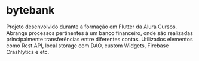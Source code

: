 # bytebank

Projeto desenvolvido durante a formação em Flutter da Alura Cursos.
Abrange processos pertinentes à um banco financeiro, onde são realizadas principalmente transferências entre diferentes contas.
Utilizados elementos como Rest API, local storage com DAO, custom Widgets, Firebase Crashlytics e etc. 


